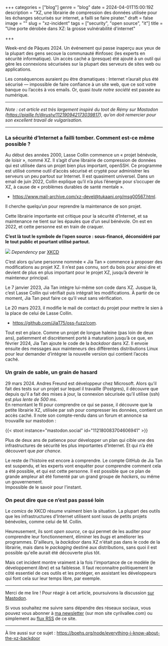 +++
categories = ["blog"]
genre = "blog"
date = 2024-04-01T15:00:19Z
description = "XZ, une librairie de compression des données utilisée pour les échanges sécurisés sur internet, a failli se faire pirater."
draft = false
image = ""
slug = "xz-incident"
tags = ["security", "open source", "it"]
title = "Une porte dérobée dans XZ: la grosse vulnérabilité d'internet"

+++

Week-end de Pâques 2024. Un événement qui passe inaperçu aux yeux de la plupart des gens secoue la communauté #infosec (les experts en sécurité informatique). Un accès caché a (presque) été ajouté à un outil qui gère les connexions sécurisées sur la plupart des serveurs de sites web ou applications. 

Les conséquences auraient pu être dramatiques : Internet n’aurait plus été sécurisé — impossible de faire confiance à un site web, que ce soit votre banque ou l’accès à vos emails. Or, quasi *toute notre société* est passée au numérique.
***
*Note : cet article est très largement inspiré du *toot* de Rémy sur Mastodon (https://piaille.fr/@rusty/112190942173039817), qu’on doit remercier pour son excellent travail de vulgarisation.*
***
### La sécurité d’Internet a failli tomber. Comment est-ce même possible ?

Au début des années 2000, Lasse Collin commence un « projet bénévole, de loisir », nommé XZ. Il s’agit d’une librairie de compression de données qui est utilisée dans un projet bien plus important, openSSH. Ce programme est utilisé comme outil d’accès sécurisé et crypté pour administrer les serveurs un peu partout sur Internet. Il est quasiment universel.
Dans un email de juin 2022, Collin explique qu’il n’a plus l’énergie pour s’occuper de XZ, à cause de « problèmes durables de santé mentale ».
- https://www.mail-archive.com/xz-devel@tukaani.org/msg00567.html. 

Il cherche quelqu’un pour reprendre la maintenance de son projet.

Cette librairie importante est critique pour la sécurité d’Internet, et sa maintenance ne tient sur les épaules que d’un seul bénévole. On est en 2022, et cette personne est en train de craquer.  

**C’est là tout le symbole de l’open source : sous-financé, déconsidéré par le tout public et pourtant utilisé partout.**

![](https://imgs.xkcd.com/comics/dependency_2x.png)
*Dependency* par [XKCD](https://xkcd.com/2347/)

C’est alors qu’une personne nommée « Jia Tan » commence à proposer des modifications au projet XZ. Il n’est pas connu, sort du bois pour ainsi dire et devient de plus en plus important pour le projet XZ, jusqu’à devenir le mainteneur principal.

Le 7 janvier 2023, Jia Tan intègre lui-même son code dans XZ. Jusque là, c’est Lasse Collin qui vérifiait puis intégrait les modifications. À partir de ce moment, Jia Tan peut faire ce qu’il veut sans vérification.

Le 20 mars 2023, il modifie le mail de contact du projet pour mettre le sien à la place de celui de Lasse Collin.

- https://github.com/JiaT75/oss-fuzz/com.

Tout est en place. Comme un projet de longue haleine (pas loin de deux ans), patiemment et discrètement porté à maturation jusqu’à ce que, en février 2024, Jia Tan ajoute le code de la *backdoor* dans XZ. Il envoie ensuite des messages aux mainteneurs des différentes distributions Linux pour leur demander d’intégrer la nouvelle version qui contient l’accès caché.

### Un grain de sable, un grain de hasard

29 mars 2024. Andres Freund est développeur chez Microsoft. Alors qu’il fait des tests sur un projet sur lequel il travaille (Postgres), il découvre que depuis qu’il a fait des mises à jour, la connexion sécurisée qu’il utilise (ssh) est *plus lente de 500 ms*.  
En remontant le fil pour comprendre ce qui se passe, il découvre que la petite librairie XZ, utilisée par ssh pour compresser les données, contient un accès caché. Il note son compte-rendu dans un forum et annonce sa trouvaille sur mastodon :

{{< stoot instance="mastodon.social" id="112180083704606941" >}}

Plus de deux ans de patience pour développer un plan qui cible une des infrastructures de sécurité les plus importantes d’Internet. Et qui n’a été découvert que *par chance*.

Le reste de l’histoire est encore à comprendre. Le compte GitHub de Jia Tan est suspendu, et les experts vont enquêter pour comprendre comment cela a été possible, et qui est cette personne. Il est possible que ce plan de grande ampleur ait été fomenté par un grand groupe de *hackers*, ou même un gouvernement.  
Impossible de le savoir pour l'instant.

### On peut dire que ce n’est pas passé loin

Le *comics* de XKCD résume vraiment bien la situation. La plupart des outils que les infrastructures d'Internet utilisent sont issus de petits projets bénévoles, comme celui de M. Collin. 

Heureusement, ils sont *open source*, ce qui permet de les auditer pour comprendre leur fonctionnement, éliminer les *bugs* et améliorer les programmes. D'ailleurs, la *backdoor* dans XZ n'était pas dans le code de la librairie, mais dans le *packaging* destiné aux distributions, sans quoi il est possible qu'elle 
aurait été découverte plus tôt.  

Mais cet incident montre vraiment à la fois l'importance de ce modèle (le développement *libre*) et sa faiblesse. Il faut reconnaitre politiquement le côté essentiel de ces outils et les protéger, en assistant les développeurs qui font cela sur leur temps libre, par exemple.

***

Merci de me lire ! Pour réagir à cet article, poursuivons la discussion [sur Mastodon](https://tooting.ch/@arveed/). 

Si vous souhaitez me suivre sans dépendre des réseaux sociaux, vous pouvez vous abonner à [ma newsletter](https://www.cyrilvallee.com/#/portal/signup) (sur mon site cyrilvallee.com) ou simplement au [flux RSS](https://arveed.com/index.xml) de ce site.

***

À lire aussi sur ce sujet : https://boehs.org/node/everything-i-know-about-the-xz-backdoor 
